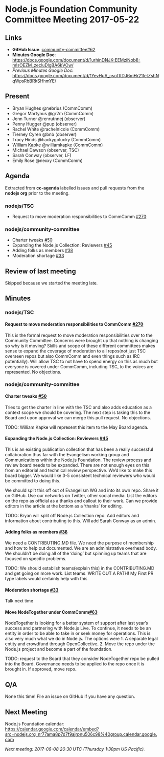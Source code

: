 # Node.js Foundation Community Committee Meeting 2017-05-22

## Links

* **GitHub Issue**: [community-committee#62](https://github.com/nodejs/community-committee/issues/62)
* **Minutes Google Doc**: https://docs.google.com/document/d/1urhinDNJK-EEMziNob8-mlsOEZM_zecluDIgBA6kVOw/
* _Previous Minutes Google Doc_: https://docs.google.com/document/d/1YevHuA_csoTltDJ6mHr21fetZshNqWpsRbBRkSHhmYE/

## Present

* Bryan Hughes @nebrius (CommComm)
* Gregor Martynus @gr2m (CommComm)
* Jenn Turner @renrutnnej (observer)
* Penny Hugger @pup (observer)
* Rachel White @rachelnicole (CommComm)
* Tierney Cyren @bnb (observer)
* Tracy Hinds @hackygolucky (CommComm)
* William Kapke @williamkapke (CommComm)
* Michael Dawson (observer, TSC)
* Sarah Conway (observer, LF)
* Emily Rose @nexxy (CommComm)

## Agenda

Extracted from **cc-agenda** labelled issues and pull requests from the **nodejs org** prior to the meeting.

### nodejs/TSC

* Request to move moderation responsibilities to CommComm [#270](https://github.com/nodejs/TSC/issues/270)

### nodejs/community-committee

* Charter tweaks [#50](https://github.com/nodejs/community-committee/pull/50)
* Expanding the Node.js Collection: Reviewers [#45](https://github.com/nodejs/community-committee/issues/45)
* Adding folks as members [#38](https://github.com/nodejs/community-committee/issues/38)
* Moderation shortage [#33](https://github.com/nodejs/community-committee/issues/33)

## Review of last meeting

Skipped because we started the meeting late.

## Minutes

### nodejs/TSC

#### Request to move moderation responsibilities to CommComm [#270](https://github.com/nodejs/TSC/issues/270)

This is the formal request to move moderation responsibilities over to the Community Committee. Concerns were brought up that nothing is changing so why is it moving? Skills and scope of these different committees makes sense to expand the coverage of moderation to all repos(not just TSC overseen repos but also CommComm and even things such as IRC potentially). Will allow TSC to not have to spend energy on this as much but everyone is covered under CommComm, including TSC, to the voices are represented. No objections.

### nodejs/community-committee

#### Charter tweaks [#50](https://github.com/nodejs/community-committee/pull/50)

Tries to get the charter in line with the TSC and also adds education as a context scope we should be covering. The next step is taking this to the Board and upon approval we can merge this pull request. No objections.

TODO: William Kapke will represent this item to the May Board agenda.

#### Expanding the Node.js Collection: Reviewers [#45](https://github.com/nodejs/community-committee/issues/45)

This is an existing publication collection that has been a really successful collaboration thus far with the Evangelism working group and Communications within the Node.js Foundation. The review process and review board needs to be expanded. There are not enough eyes on this from an editorial and technical review perspective. We’d like to make this board bigger. We would like 3-5 consistent technical reviewers who would be committed to doing this.

We should split this off out of Evangelism WG and into its own repo. Share it on GitHub. Use our networks on Twitter, other social media. List the editors on the repo as official as a thanks and callout to their work. Can we provide editors in the article at the bottom as a ‘thanks’ for editing.

TODO: Bryan will split off Node.js Collection repo. Add editors and information about contributing to this. Will add Sarah Conway as an admin.

#### Adding folks as members [#38](https://github.com/nodejs/community-committee/issues/38)

We need a CONTRIBUTING.MD file. We need the purpose of membership and how to help out documented. We are an administrative overhead body. We shouldn’t be doing all of the ‘doing’ but spinning up teams that are focused on specific problems.

TODO: We should establish teams(explain this) in the CONTRIBUTING.MD and get going on more work. List teams. WRITE OUT A PATH! My First PR type labels would certainly help with this.

#### Moderation shortage [#33](https://github.com/nodejs/community-committee/issues/33)

Talk next time

#### Move NodeTogether under CommComm[#63](https://github.com/nodejs/community-committee/issues/63)

NodeTogether is looking for a better system of support after last year’s success and partnering with Node.js Live. To continue, it needs to be an entity in order to be able to take in or seek money for operations. This is also very much what we do in Node.js. The options were 1. A separate legal entity and crowdfund through OpenCollective. 2. Move the repo under the Node.js project and become a part of the foundation.

TODO: request to the Board that they consider NodeTogether repo be pulled into the Board. Governance needs to be applied to the repo once it is brought in.  If approved, move repo.


## Q/A

None this time! File an issue on GitHub if you have any question.

## Next Meeting

Node.js Foundation calendar: <https://calendar.google.com/calendar/embed?src=nodejs.org_nr77ama8p7d7f9ajrpnu506c98%40group.calendar.google.com>

*Next meeting: 2017-06-08 20:30 UTC (Thursday 1:30pm US Pacific).*
